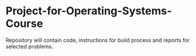 # Project-for-Operating-Systems-Course
Repository will contain code, instructions for build process and reports for selected problems. 
